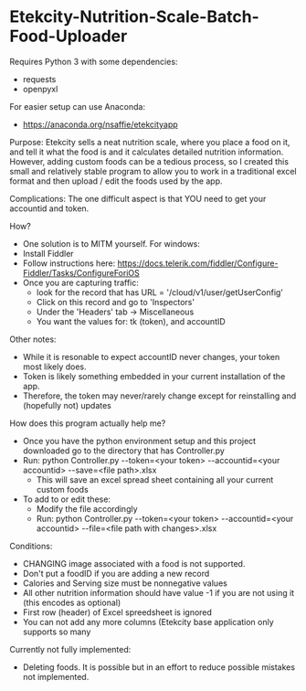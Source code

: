 # Etekcity-Nutrition-Scale-Batch-Food-Uploader

Requires Python 3 with some dependencies:
  - requests
  - openpyxl
  
For easier setup can use Anaconda:
  - https://anaconda.org/nsaffie/etekcityapp

Purpose: Etekcity sells a neat nutrition scale, where you place a food on it, and tell it what the food is and it calculates detailed nutrition information. However, adding custom foods can be a tedious process, so I created this small and relatively stable program to allow you to work in a traditional excel format and then upload / edit the foods used by the app.

Complications: The one difficult aspect is that YOU need to get your accountid and token.

How?
- One solution is to MITM yourself.
For windows:
- Install Fiddler
- Follow instructions here: https://docs.telerik.com/fiddler/Configure-Fiddler/Tasks/ConfigureForiOS
- Once you are capturing traffic:
  - look for the record that has URL = '/cloud/v1/user/getUserConfig'
  - Click on this record and go to 'Inspectors'
  - Under the 'Headers' tab -> Miscellaneous
  - You want the values for: tk (token), and accountID
  
Other notes:
  - While it is resonable to expect accountID never changes, your token most likely does.
  - Token is likely something embedded in your current installation of the app. 
  - Therefore, the token may never/rarely change except for reinstalling and (hopefully not) updates
  
  How does this program actually help me?
  - Once you have the python environment setup and this project downloaded go to the directory that has Controller.py
  - Run: python Controller.py --token=\<your token\> --accountid=\<your accountid\> --save=\<file path>.xlsx
    - This will save an excel spread sheet containing all your current custom foods
  - To add to or edit these: 
    - Modify the file accordingly
    - Run: python Controller.py --token=\<your token\> --accountid=\<your accountid\> --file=\<file path with changes\>.xlsx

Conditions:
  - CHANGING image associated with a food is not supported.
  - Don't put a foodID if you are adding a new record
  - Calories and Serving size must be nonnegative values
  - All other nutrition information should have value -1 if you are not using it (this encodes as optional)
  - First row (header) of Excel spreedsheet is ignored
  - You can not add any more columns (Etekcity base application only supports so many

Currently not fully implemented:
  - Deleting foods. It is possible but in an effort to reduce possible mistakes not implemented.
